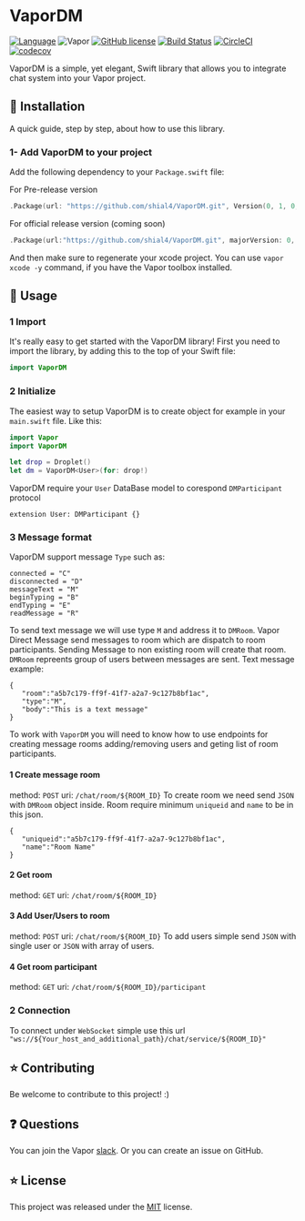 # VaporDM

[![Language](https://img.shields.io/badge/Swift-3.1-brightgreen.svg)](http://swift.org)
![Vapor](https://img.shields.io/badge/Vapor-1.0-green.svg)
[![GitHub license](https://img.shields.io/badge/license-MIT-blue.svg)](https://raw.githubusercontent.com/shial4/VaporDM/master/license)
[![Build Status](https://travis-ci.org/shial4/VaporDM.svg?branch=master)](https://travis-ci.org/shial4/VaporDM)
[![CircleCI](https://circleci.com/gh/shial4/VaporDM.svg?style=svg)](https://circleci.com/gh/shial4/VaporDM)
[![codecov](https://codecov.io/gh/shial4/VaporDM/branch/master/graph/badge.svg)](https://codecov.io/gh/shial4/VaporDM)

VaporDM is a simple, yet elegant, Swift library that allows you to integrate chat system into your Vapor project.

## 🔧 Installation

A quick guide, step by step, about how to use this library.

### 1- Add VaporDM to your project

Add the following dependency to your `Package.swift` file:

For Pre-release version
```swift
.Package(url: "https://github.com/shial4/VaporDM.git", Version(0, 1, 0, prereleaseIdentifiers: ["alpha", "2"]))
```

For official release version (coming soon)
```swift
.Package(url:"https://github.com/shial4/VaporDM.git", majorVersion: 0, minor: 1)
```

And then make sure to regenerate your xcode project. You can use `vapor xcode -y` command, if you have the Vapor toolbox installed.

## 🚀 Usage

### 1 Import

It's really easy to get started with the VaporDM library! First you need to import the library, by adding this to the top of your Swift file:
```swift
import VaporDM
```

### 2 Initialize

The easiest way to setup VaporDM is to create object for example in your `main.swift` file. Like this:
```swift
import Vapor
import VaporDM

let drop = Droplet()
let dm = VaporDM<User>(for: drop!)
```
VaporDM require your `User` DataBase model to corespond `DMParticipant` protocol
```
extension User: DMParticipant {}
```

### 3 Message format
VaporDM support message `Type` such as:
```
connected = "C"
disconnected = "D"
messageText = "M"
beginTyping = "B"
endTyping = "E"
readMessage = "R"
```
To send text message we will use type `M` and address it to `DMRoom`. Vapor Direct Message send messages to room which are dispatch to room participants. Sending Message to non existing room will create that room.
`DMRoom` repreents group of users between messages are sent.
Text message example:
```
{  
   "room":"a5b7c179-ff9f-41f7-a2a7-9c127b8bf1ac",
   "type":"M",
   "body":"This is a text message"
}
```

To work with `VaporDM` you will need to know how to use endpoints for creating message rooms adding/removing users and geting list of room participants.

#### 1 Create message room
method: `POST` uri: `/chat/room/${ROOM_ID}`
To create room we need send `JSON` with `DMRoom` object inside. Room require minimum `uniqueid` and `name` to be in this json.
```
{  
   "uniqueid":"a5b7c179-ff9f-41f7-a2a7-9c127b8bf1ac",
   "name":"Room Name"
}
```

#### 2 Get room
method: `GET` uri: `/chat/room/${ROOM_ID}`

#### 3 Add User/Users to room
method: `POST` uri: `/chat/room/${ROOM_ID}`
To add users simple send `JSON` with single user or `JSON` with array of users.

#### 4 Get room participant
method: `GET` uri: `/chat/room/${ROOM_ID}/participant`

### 2 Connection
To connect under `WebSocket` simple use this url `"ws://${Your_host_and_additional_path}/chat/service/${ROOM_ID}"`

## ⭐ Contributing

Be welcome to contribute to this project! :)

## ❓ Questions

You can join the Vapor [slack](http://vapor.team). Or you can create an issue on GitHub.

## ⭐ License

This project was released under the [MIT](license) license.
